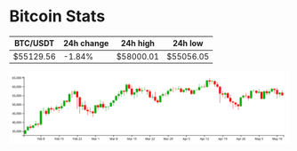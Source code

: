 # Bitcoin Stats

BTC/USDT|24h change|24h high|24h low|
|---|---|---|---|
|$55129.56|-1.84%|$58000.01|$55056.05|

<img src="./chart.svg">
